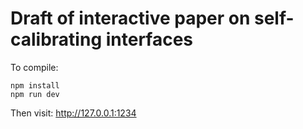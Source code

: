 # Draft of interactive paper on self-calibrating interfaces

To compile:
```
npm install
npm run dev
```

Then visit: http://127.0.0.1:1234
